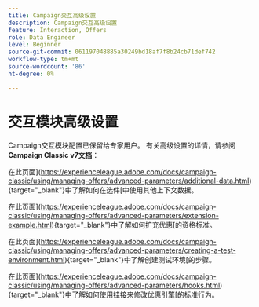```yaml
---
title: Campaign交互高级设置
description: Campaign交互高级设置
feature: Interaction, Offers
role: Data Engineer
level: Beginner
source-git-commit: 061197048885a30249bd18af7f8b24cb71def742
workflow-type: tm+mt
source-wordcount: '86'
ht-degree: 0%

---
```


# 交互模块高级设置

Campaign交互模块配置已保留给专家用户。 有关高级设置的详情，请参阅&#x200B;**Campaign Classic v7文档**：

在此页面](https://experienceleague.adobe.com/docs/campaign-classic/using/managing-offers/advanced-parameters/additional-data.html){target="_blank"}中了解如何在选件[中使用其他上下文数据。

在此页面](https://experienceleague.adobe.com/docs/campaign-classic/using/managing-offers/advanced-parameters/extension-example.html){target="_blank"}中了解如何扩充优惠[的资格标准。

在此页面](https://experienceleague.adobe.com/docs/campaign-classic/using/managing-offers/advanced-parameters/creating-a-test-environment.html){target="_blank"}中了解创建测试环境[的步骤。

在此页面](https://experienceleague.adobe.com/docs/campaign-classic/using/managing-offers/advanced-parameters/hooks.html){target="_blank"}中了解如何使用挂接来修改优惠引擎[的标准行为。

